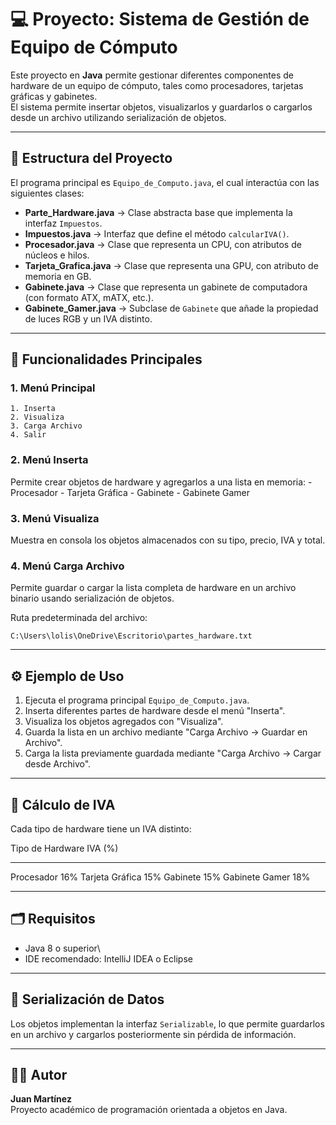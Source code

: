 # 💻 Proyecto: Sistema de Gestión de Equipo de Cómputo

Este proyecto en **Java** permite gestionar diferentes componentes de
hardware de un equipo de cómputo, tales como procesadores, tarjetas
gráficas y gabinetes.\
El sistema permite insertar objetos, visualizarlos y guardarlos o
cargarlos desde un archivo utilizando serialización de objetos.

------------------------------------------------------------------------

## 🧩 Estructura del Proyecto

El programa principal es `Equipo_de_Computo.java`, el cual interactúa
con las siguientes clases:

-   **Parte_Hardware.java** → Clase abstracta base que implementa la
    interfaz `Impuestos`.
-   **Impuestos.java** → Interfaz que define el método `calcularIVA()`.
-   **Procesador.java** → Clase que representa un CPU, con atributos de
    núcleos e hilos.
-   **Tarjeta_Grafica.java** → Clase que representa una GPU, con
    atributo de memoria en GB.
-   **Gabinete.java** → Clase que representa un gabinete de computadora
    (con formato ATX, mATX, etc.).
-   **Gabinete_Gamer.java** → Subclase de `Gabinete` que añade la
    propiedad de luces RGB y un IVA distinto.

------------------------------------------------------------------------

## 📜 Funcionalidades Principales

### 1. Menú Principal

    1. Inserta
    2. Visualiza
    3. Carga Archivo
    4. Salir

### 2. Menú Inserta

Permite crear objetos de hardware y agregarlos a una lista en memoria: -
Procesador - Tarjeta Gráfica - Gabinete - Gabinete Gamer

### 3. Menú Visualiza

Muestra en consola los objetos almacenados con su tipo, precio, IVA y
total.

### 4. Menú Carga Archivo

Permite guardar o cargar la lista completa de hardware en un archivo
binario usando serialización de objetos.

Ruta predeterminada del archivo:

    C:\Users\lolis\OneDrive\Escritorio\partes_hardware.txt

------------------------------------------------------------------------

## ⚙️ Ejemplo de Uso

1.  Ejecuta el programa principal `Equipo_de_Computo.java`.
2.  Inserta diferentes partes de hardware desde el menú "Inserta".
3.  Visualiza los objetos agregados con "Visualiza".
4.  Guarda la lista en un archivo mediante "Carga Archivo → Guardar en
    Archivo".
5.  Carga la lista previamente guardada mediante "Carga Archivo → Cargar
    desde Archivo".

------------------------------------------------------------------------

## 🧮 Cálculo de IVA

Cada tipo de hardware tiene un IVA distinto:

  Tipo de Hardware   IVA (%)
  ------------------ ---------
  Procesador         16%
  Tarjeta Gráfica    15%
  Gabinete           15%
  Gabinete Gamer     18%

------------------------------------------------------------------------

## 🗂️ Requisitos

-   Java 8 o superior\
-   IDE recomendado: IntelliJ IDEA o Eclipse

------------------------------------------------------------------------

## 📁 Serialización de Datos

Los objetos implementan la interfaz `Serializable`, lo que permite
guardarlos en un archivo y cargarlos posteriormente sin pérdida de
información.

------------------------------------------------------------------------

## 👨‍💻 Autor

**Juan Martínez**\
Proyecto académico de programación orientada a objetos en Java.
